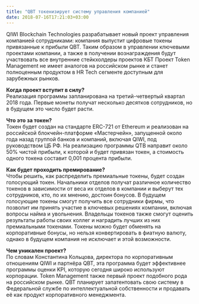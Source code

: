 ```yaml
---
title: "QBT токенизирует систему управления компанией"
date: 2018-07-16T17:21:03+03:00
---
```


QIWI Blockchain Technologies разрабатывает новый проект управления компанией  сотрудниками: компания выпустит цифровые токены привязанные к прибыли QBT. Таким образом в управлении ключевыми проектами компании, а также в получении вознаграждения будут участвовать все внутренние стейкхолдеры проектов КБТ Проект Token Management не имеет аналогов на российском рынке и станет полноценным продуктом в HR Tech сегменте доступным для зарубежных рынков. 

<b>Когда проект вступит в силу?</b><br/>
Реализация программы запланирована на третий-четвертый квартал 2018 года. Первые монеты получат несколько десятков сотрудников, но в будущем это число будет расти. 

<b>Что это за токен?</b><br/>
Токен будет создан на стандарте ERC-721 от Ethereum и реализован на российской блокчейн-платформе «Мастерчейн», запущенной около года назад группой банков и компаний, включая QIWI, под руководством ЦБ РФ.
На реализацию программы QTB направит около 50% чистой прибыли, к которой и будет привязан токен, а стоимость одного токена составит 0,001 процента прибыли. 

<b>Как будет проходить премирование?</b><br/>
Чтобы решить, как распределить премиальные токены, будет создан голосующий токен. Начальники отделов получат различное количество токенов в зависимости от веса их отделов в компании и выберут тех сотрудников, кто, по их мнению, достоин бонусов.
В будущем голосующие токены смогут получить все сотрудники фирмы, что позволит им принять участие в ключевых решениях компании, включая вопросы найма и увольнения. Владельцы токенов также смогут оценить результаты работы своих коллег и наградить лучших из них премиальными токенами.
Токены можно будет обменять на корпоративные бонусы, но нельзя конвертировать в фиатную валюту, однако в будущем компания не исключает и этой возможности.

<b>Чем уникален проект?</b><br/>
По словам Константина Кольцова, директора по корпоративным отношениям QIWI и партнёра QBT, эта программа будет эффективнее программы оценки KPI, которую сегодня широко используют корпорации. Token Management также первый проект подобного рода на российском рынке.
QBT планирует запатентовать свою систему в Федеральной службе по интеллектуальной собственности и продавать её как продукт корпоративного менеджмента.



